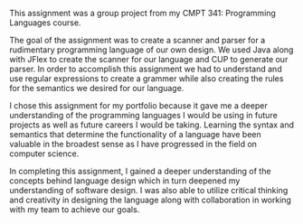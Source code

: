 This assignment was a group project from my CMPT 341: Programming Languages course.

The goal of the assignment was to create a scanner and parser for a rudimentary programming language of our own design. We used Java along with JFlex to create the scanner for our language and CUP to generate our parser. In order to accomplish this assignment we had to understand and use regular expressions to create a grammer while also creating the rules for the semantics we desired for our language.

I chose this assignment for my portfolio because it gave me a deeper understanding of the programming languages I would be using in future projects as well as future careers I would be taking. Learning the syntax and semantics that determine the functionality of a language have been valuable in the broadest sense as I have progressed in the field on computer science.
 
In completing this assignment, I gained a deeper understanding of the concepts behind language design which in turn deepened my understanding of software design. I was also able to utilize critical thinking and creativity in designing the language along with collaboration in working with my team to achieve our goals.
